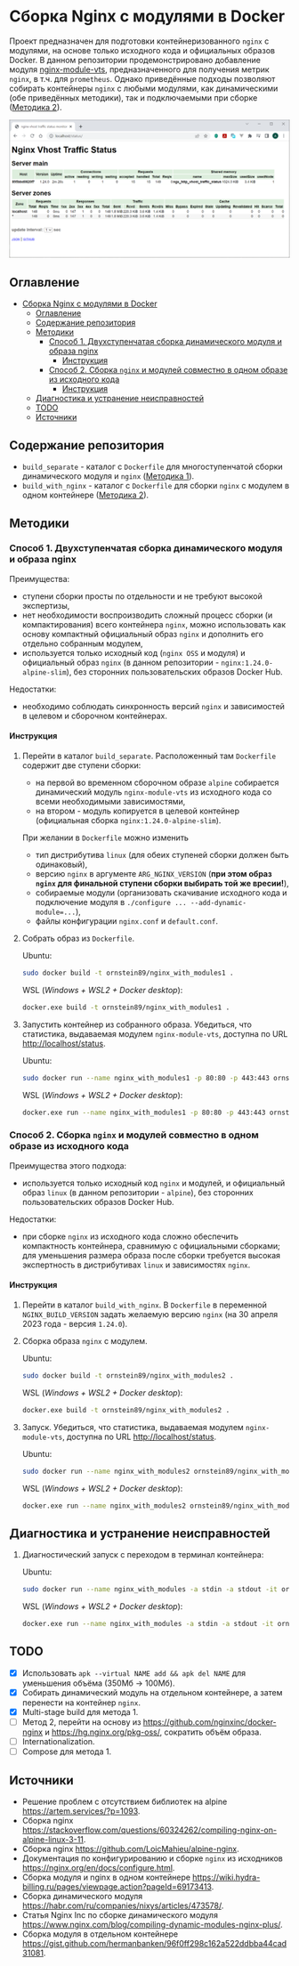 # Сборка Nginx с модулями в Docker

Проект предназначен для подготовки контейнеризованного `nginx` с модулями, на основе только исходного кода и официальных образов Docker. В данном репозитории продемонстрировано добавление модуля [nginx-module-vts](https://github.com/vozlt/nginx-module-vts), предназначенного для получения метрик `nginx`, в т.ч. для `prometheus`. Однако приведённые подходы позволяют собирать контейнеры `nginx` с любыми модулями, как динамическими (обе приведённых методики), так и подключаемыми при сборке ([Методика 2](#2-сборка-nginx-и-модулей-совместно-в-одном-контейнере-из-исходного-кода)).

![Демонстрация панели модуля nginx-module-vts](./doc/images/screenshot.png)

## Оглавление

- [Сборка Nginx с модулями в Docker](#сборка-nginx-с-модулями-в-docker)
  - [Оглавление](#оглавление)
  - [Содержание репозитория](#содержание-репозитория)
  - [Методики](#методики)
    - [Способ 1. Двухступенчатая сборка динамического модуля и  образа nginx](#способ-1-двухступенчатая-сборка-динамического-модуля-и--образа-nginx)
      - [Инструкция](#инструкция)
    - [Способ 2. Сборка `nginx` и модулей совместно в одном образе из исходного кода](#способ-2-сборка-nginx-и-модулей-совместно-в-одном-образе-из-исходного-кода)
      - [Инструкция](#инструкция-1)
  - [Диагностика и устранение неисправностей](#диагностика-и-устранение-неисправностей)
  - [TODO](#todo)
  - [Источники](#источники)

## Содержание репозитория

- `build_separate` - каталог с `Dockerfile` для многоступенчатой сборки динамического модуля и `nginx`  ([Методика 1](#1-сборка-динамического-модуля-в-отдельном-контейнере-и-перенос-в-контейнер-nginx)).
- `build_with_nginx` - каталог с `Dockerfile` для сборки `nginx` с модулем в одном контейнере ([Методика 2](#2-сборка-nginx-и-модулей-совместно-в-одном-контейнере-из-исходного-кода)).

## Методики

### Способ 1. Двухступенчатая сборка динамического модуля и  образа nginx

Преимущества:

- ступени сборки просты по отдельности и не требуют высокой экспертизы,
- нет необходимости воспроизводить сложный процесс сборки (и компактирования) всего контейнера `nginx`, можно использовать как основу компактный официальный образ `nginx` и дополнить его отдельно собранным модулем,
- используется только исходный код (`nginx OSS` и модуля) и официальный образ `nginx` (в данном репозитории - `nginx:1.24.0-alpine-slim`), без сторонних пользовательских образов Docker Hub.

Недостатки:

- необходимо соблюдать синхронность версий `nginx` и  зависимостей в целевом и сборочном контейнерах.

#### Инструкция

1. Перейти в каталог `build_separate`. Расположенный там `Dockerfile` содержит две ступени сборки:
    - на первой во временном сборочном образе `alpine` собирается динамический модуль `nginx-module-vts` из исходного кода со всеми необходимыми зависимостями,
    - на втором - модуль копируется в целевой контейнер (официальная сборка `nginx:1.24.0-alpine-slim`).
  
    При желании в `Dockerfile` можно изменить
    - тип дистрибутива `linux` (для обеих ступеней сборки должен быть одинаковый),
    - версию `nginx` в аргументе `ARG_NGINX_VERSION` (**при этом образ `nginx` для финальной ступени сборки выбирать той же вресии!**),
    - собираемые модули (организовать скачивание исходного кода и подключение модуля в `./configure ... --add-dynamic-module=...`),
    - файлы конфигурации `nginx.conf` и `default.conf`.
2. Собрать образ из `Dockerfile`.

    Ubuntu:

    ```bash
    sudo docker build -t ornstein89/nginx_with_modules1 .
    ```

    WSL (*Windows + WSL2 + Docker desktop*):

    ```bash
    docker.exe build -t ornstein89/nginx_with_modules1 .
    ```

3. Запустить контейнер из собранного образа. Убедиться, что статистика, выдаваемая модулем `nginx-module-vts`, доступна по URL <http://localhost/status>.

    Ubuntu:

    ```bash
    sudo docker run --name nginx_with_modules1 -p 80:80 -p 443:443 ornstein89/nginx_with_modules1
    ```

    WSL (*Windows + WSL2 + Docker desktop*):

    ```bash
    docker.exe run --name nginx_with_modules1 -p 80:80 -p 443:443 ornstein89/nginx_with_modules1
    ```

### Способ 2. Сборка `nginx` и модулей совместно в одном образе из исходного кода

Преимущества этого подхода:

- используется только исходный код `nginx` и модулей, и официальный образ `linux` (в данном репозитории - `alpine`), без сторонних пользовательских образов Docker Hub.

Недостатки:

- при сборке `nginx` из исходного кода сложно обеспечить компактность контейнера, сравнимую с официальными сборками; для уменьшения размера образа после сборки требуется высокая экспертность в дистрибутивах `linux` и зависимостях `nginx`.

#### Инструкция

1. Перейти в каталог `build_with_nginx`. В `Dockerfile` в переменной `NGINX_BUILD_VERSION` задать желаемую версию `nginx` (на 30 апреля 2023 года - версия `1.24.0`).

2. Сборка образа `nginx` с модулем.

    Ubuntu:

    ```bash
    sudo docker build -t ornstein89/nginx_with_modules2 .
    ```

    WSL (*Windows + WSL2 + Docker desktop*):

    ```bash
    docker.exe build -t ornstein89/nginx_with_modules2 .
    ```

3. Запуск. Убедиться, что статистика, выдаваемая модулем `nginx-module-vts`, доступна по URL <http://localhost/status>.

    Ubuntu:

    ```bash
    sudo docker run --name nginx_with_modules2 ornstein89/nginx_with_modules2
    ```

    WSL (*Windows + WSL2 + Docker desktop*):

    ```bash
    docker.exe run --name nginx_with_modules2 ornstein89/nginx_with_modules2
    ```

## Диагностика и устранение неисправностей

1. Диагностический запуск с переходом в терминал контейнера:

    Ubuntu:

    ```bash
    sudo docker run --name nginx_with_modules -a stdin -a stdout -it ornstein89/nginx_with_modules sh
    ```

    WSL (*Windows + WSL2 + Docker desktop*):

    ```bash
    docker.exe run --name nginx_with_modules -a stdin -a stdout -it ornstein89/nginx_with_modules sh
    ```

## TODO

- [x] Использовать `apk --virtual NAME add && apk del NAME` для уменьшения объёма (350Мб → 100Мб).
- [x] Собирать динамический модуль на отдельном контейнере, а затем перенести на контейнер `nginx`.
- [x] Multi-stage build для метода 1.
- [ ] Метод 2, перейти на основу из <https://github.com/nginxinc/docker-nginx> и <https://hg.nginx.org/pkg-oss/>, сократить объём образа.
- [ ] Internationalization.
- [ ] Compose для метода 1.

## Источники

- Решение проблем с отсутствием библиотек на alpine <https://artem.services/?p=1093>.
- Сборка nginx <https://stackoverflow.com/questions/60324262/compiling-nginx-on-alpine-linux-3-11>.
- Сборка nginx <https://github.com/LoicMahieu/alpine-nginx>.
- Документация по конфигурированию и сборке `nginx` из исходников <https://nginx.org/en/docs/configure.html>.
- Сборка модуля и nginx в одном контейнере <https://wiki.hydra-billing.ru/pages/viewpage.action?pageId=69173413>.
- Сборка динамического модуля <https://habr.com/ru/companies/nixys/articles/473578/>.
- Статья Nginx Inc по сборке динамического модуля <https://www.nginx.com/blog/compiling-dynamic-modules-nginx-plus/>.
- Сборка модуля в отдельном контейнере <https://gist.github.com/hermanbanken/96f0ff298c162a522ddbba44cad31081>.
